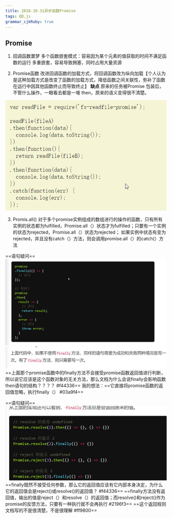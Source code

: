 ```yaml
---
title: 2018-10-31异步函数Promise
tags: QD,js
grammar_cjkRuby: true
---
```

## Promise

 1. 回调函数噩梦
 多个函数嵌套模式：容易因为某个元素的值获取的时间不满足函数的运行
 								多重嵌套，容易导致拥塞，同时占用大量资源
								
 2. Promise函数
改进回调函数的加载方式，将回调函数改为纵向加载【个人认为是这种加载方式是改变了函数的加载方式，降低函数之间关联性，弥补了函数在运行中因其他函数终止而导致终止】
**缺点** 原来的任务被Promise 包装后，不管什么操作，一眼看去都是一堆 then，原来的语义变得很不清楚。

![fs-readfile-promise模块](https://www.github.com/Merlynr/Markdown/raw/noteImg/小书匠/1540787393266.png)

 3. Promis.all()
对于多个promise实例组成的数组进行的操作的函数，只有所有实例的状态都为fulfilled，Promise.all（）状态才为fulfilled；只要有一个实例的状态为rejected，Promise.all（）状态为rejected；
如果实例中状态有变为rejected，并且没有catch（）方法，则会调用promise.all（）的catch(）方法


==语句疑问==
![语句疑问](https://www.github.com/Merlynr/Markdown/raw/noteImg/小书匠/1540973592540.png)
![enter description here](https://www.github.com/Merlynr/Markdown/raw/noteImg/小书匠/1540974121043.png)
==上面那个promise函数中的finally方法不会接受promise函数返回值进行判断，所以说它应该是这个函数对象的无关方法，那么文档为什么会说finally会影响函数then语句的结构？？？？ #f44336==
我的想法：==它直接将promise函数的返回值忽略，执行finally（） #03a9f4==

==语句疑问==
![enter description here](https://www.github.com/Merlynr/Markdown/raw/noteImg/小书匠/1540975362541.png)
==finally既然不接受任何参数，那么它的返回值应该有它内部本身决定，为什么它的返回值会是reject()或resolve()的返回值？ #f44336==
==finally方法没有返回值，输出的值是reject（）和resolve（）的返回值；而resolve()和reject()作为promise的反馈方法，只要有一种执行就不会再执行 #2196f3==
==这个返回规则文档写的不是很清楚，不是很理解 #ff9800==


